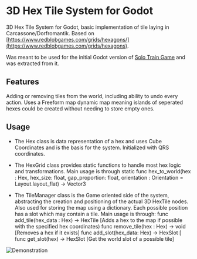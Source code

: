 # 3D Hex Tile System for Godot
3D Hex Tile System for Godot, basic implementation of tile laying in Carcassone/Dorfromantik.
Based on [https://www.redblobgames.com/grids/hexagons/](https://www.redblobgames.com/grids/hexagons).

Was meant to be used for the initial Godot version of [Solo Train Game](https://github.com/AriJalk/SoloTrainGameUnity/) and was extracted from it.

## Features
Adding or removing tiles from the world, including ability to undo every action.
Uses a Freeform map dynamic map meaning islands of seperated hexes could be created without needing to store empty ones.

## Usage
* The Hex class is data representation of a hex and uses Cube Coordinates and is the basis for the system.
Initialized with QRS coordinates.

* The HexGrid class provides static functions to handle most hex logic and transformations.
Main usage is through 
static func hex_to_world(hex : Hex, hex_size: float, gap_proportion: float, orientation : Orientation = Layout.layout_flat) -> Vector3

* The TileManager class is the Game oriented side of the system, abstracting the creation and positioning of the actual 3D HexTile nodes.
Also used for storing the map using a dictionary.
Each possible position has a slot which may contain a tile.
Main usage is through:
func add_tile(hex_data : Hex) -> HexTile [Adds a hex to the map if possible with the specified hex coordinates)
func remove_tile(hex : Hex) -> void [Removes a hex if it exists]
func add_slot(hex_data: Hex) -> HexSlot [ 
func get_slot(hex) -> HexSlot [Get the world slot of a possible tile]


![Demonstration](HexGrid.gif)</br>